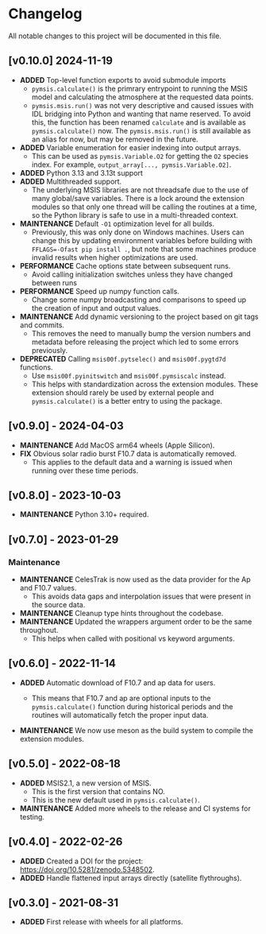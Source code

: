 # Changelog

All notable changes to this project will be documented in this file.

## [v0.10.0] 2024-11-19

- **ADDED** Top-level function exports to avoid submodule imports
  - `pymsis.calculate()` is the primrary entrypoint to running the MSIS
    model and calculating the atmosphere at the requested data points.
  - `pymsis.msis.run()` was not very descriptive and caused issues with IDL
    bridging into Python and wanting that name reserved. To avoid this, the
    function has been renamed `calculate` and is available as `pymsis.calculate()`
    now. The `pymsis.msis.run()` is still available as an alias for now, but
    may be removed in the future.
- **ADDED** Variable enumeration for easier indexing into output arrays.
  - This can be used as `pymsis.Variable.O2` for getting the `O2` species index.
    For example, `output_array[..., pymsis.Variable.O2]`.
- **ADDED** Python 3.13 and 3.13t support
- **ADDED** Multithreaded support.
  - The underlying MSIS libraries are not threadsafe due
    to the use of many global/save variables. There is a lock around the
    extension modules so that only one thread will be calling the routines
    at a time, so the Python library is safe to use in a multi-threaded context.
- **MAINTENANCE** Default `-O1` optimization level for all builds.
  - Previously, this
    was only done on Windows machines. Users can change this by updating
    environment variables before building with `FFLAGS=-Ofast pip install .`,
    but note that some machines produce invalid results when higher
    optimizations are used.
- **PERFORMANCE** Cache options state between subsequent runs.
  - Avoid calling initialization switches unless they have changed between runs
- **PERFORMANCE** Speed up numpy function calls.
  - Change some numpy broadcasting and comparisons to speed up the creation of
    input and output values.
- **MAINTENANCE** Add dynamic versioning to the project based on git tags and commits.
  - This removes the need to manually bump the version numbers and metadata before
    releasing the project which led to some errors previously.
- **DEPRECATED** Calling `msis00f.pytselec()` and `msis00f.pygtd7d` functions.
  - Use `msis00f.pyinitswitch` and `msis00f.pymsiscalc` instead.
  - This helps with standardization across the extension modules. These extension
    should rarely be used by external people and `pymsis.calculate()` is a better entry
    to using the package.

## [v0.9.0] - 2024-04-03

- **MAINTENANCE** Add MacOS arm64 wheels (Apple Silicon).
- **FIX** Obvious solar radio burst F10.7 data is automatically removed.
  - This applies to the default data and a warning is issued when running over
    these time periods.

## [v0.8.0] - 2023-10-03

- **MAINTENANCE** Python 3.10+ required.

## [v0.7.0] - 2023-01-29

### Maintenance

- **MAINTENANCE** CelesTrak is now used as the data provider for the Ap and F10.7 values.
  - This avoids data gaps and interpolation issues that were present in the source data.
- **MAINTENANCE** Cleanup type hints throughout the codebase.
- **MAINTENANCE** Updated the wrappers argument order to be the same throughout.
  - This helps when called with positional vs keyword arguments.

## [v0.6.0] - 2022-11-14

- **ADDED** Automatic download of F10.7 and ap data for users.
  - This means that F10.7 and ap are optional inputs to the `pymsis.calculate()`
    function during historical periods and the routines will automatically
    fetch the proper input data.

- **MAINTENANCE** We now use meson as the build system to compile the extension modules.

## [v0.5.0] - 2022-08-18

- **ADDED** MSIS2.1, a new version of MSIS.
  - This is the first version that contains NO.
  - This is the new default used in `pymsis.calculate()`.
- **MAINTENANCE** Added more wheels to the release and CI systems for testing.

## [v0.4.0] - 2022-02-26

- **ADDED** Created a DOI for the project: <https://doi.org/10.5281/zenodo.5348502>.
- **ADDED** Handle flattened input arrays directly (satellite flythroughs).

## [v0.3.0] - 2021-08-31

- **ADDED** First release with wheels for all platforms.
